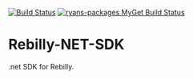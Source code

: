 [![Build Status](https://travis-ci.org/Rebilly/Rebilly-NET-SDK.svg?branch=master)](https://travis-ci.org/Rebilly/Rebilly-NET-SDK) [![ryans-packages MyGet Build Status](https://www.myget.org/BuildSource/Badge/ryans-packages?identifier=230f6a0f-a009-47e3-bd45-c3297ea6b53c)](https://www.myget.org/)
# Rebilly-NET-SDK
.net SDK for Rebilly.
